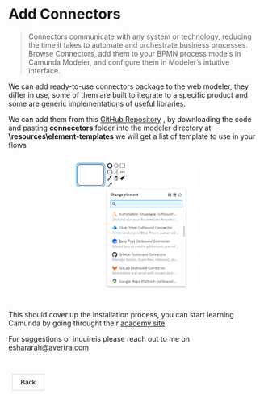 <style>
    h1 a {
        display: none;
    }
    button {
        background-color: transparent;
        padding: 0.5rem 1rem;
        cursor: pointer;
        border: none;
        box-shadow: rgba(0, 0, 0, 0.02) 0px 1px 3px 0px, rgba(27, 31, 35, 0.15) 0px 0px 0px 1px;
    }
     button a {
        text-decoration: none;
        color: black;
    }
     img {
         display: block;
         margin : auto auto;
         width: 250px
    }
</style>
# Add Connectors

> Connectors communicate with any system or technology, reducing the time it takes to automate and orchestrate business processes. Browse Connectors, add them to your BPMN process models in Camunda Modeler, and configure them in Modeler’s intuitive interface.

We can add ready-to-use connectors package to the web modeler, they differ in use, some of them are built to itegrate to a specific product and some are generic implementations of useful libraries. 

We can add them from this [GitHub Repository](https://github.com/camunda/connectors) , by downloading the code and pasting **connecetors** folder into the modeler directory at **\resources\element-templates** we will get a list of template to use in your flows 

<img src="action.png">

&nbsp;

This should cover up the installation process, you can start learning Camunda by going throught their [academy site](https://academy.camunda.com/)

For suggestions or inquireis please reach out to me on [eshararah@avertra.com](eshararah@avertra.com)

&nbsp;

&nbsp;
<button><a href="https://emam96.github.io/Camunda_Setup/webModeler">Back</a></button>
